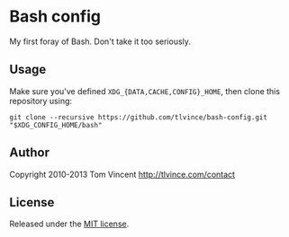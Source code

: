 # Bash config

My first foray of Bash. Don't take it too seriously.

## Usage

Make sure you've defined `XDG_{DATA,CACHE,CONFIG}_HOME`, then clone this
repository using:

    git clone --recursive https://github.com/tlvince/bash-config.git "$XDG_CONFIG_HOME/bash"

## Author

Copyright 2010-2013 Tom Vincent <http://tlvince.com/contact>

## License

Released under the [MIT license][license].

  [license]: http://tlvince.mit-license.org/
